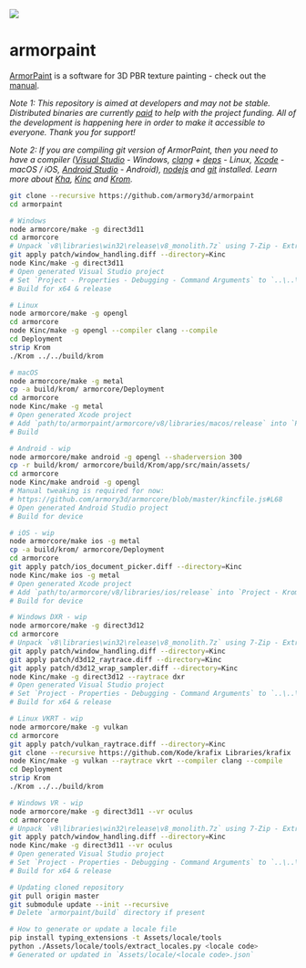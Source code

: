 ![](https://armorpaint.org/img/git.jpg)

armorpaint
==============

[ArmorPaint](https://armorpaint.org) is a software for 3D PBR texture painting - check out the [manual](https://armorpaint.org/manual).

*Note 1: This repository is aimed at developers and may not be stable. Distributed binaries are currently [paid](https://armorpaint.org/download) to help with the project funding. All of the development is happening here in order to make it accessible to everyone. Thank you for support!*

*Note 2: If you are compiling git version of ArmorPaint, then you need to have a compiler ([Visual Studio](https://visualstudio.microsoft.com/downloads/) - Windows, [clang](https://clang.llvm.org/get_started.html) + [deps](https://github.com/Kode/Kha/wiki/Linux) - Linux, [Xcode](https://developer.apple.com/xcode/resources/) - macOS / iOS, [Android Studio](https://developer.android.com/studio) - Android), [nodejs](https://nodejs.org/en/download/) and [git](https://git-scm.com/downloads) installed. Learn more about [Kha](https://github.com/Kode/Kha/wiki), [Kinc](https://github.com/Kode/Kinc/wiki) and [Krom](https://github.com/Kode/Krom/blob/master/readme.md).*
```bash
git clone --recursive https://github.com/armory3d/armorpaint
cd armorpaint
```
```bash
# Windows
node armorcore/make -g direct3d11
cd armorcore
# Unpack `v8\libraries\win32\release\v8_monolith.7z` using 7-Zip - Extract Here (exceeds 100MB)
git apply patch/window_handling.diff --directory=Kinc
node Kinc/make -g direct3d11
# Open generated Visual Studio project
# Set `Project - Properties - Debugging - Command Arguments` to `..\..\build\krom`
# Build for x64 & release
```
```bash
# Linux
node armorcore/make -g opengl
cd armorcore
node Kinc/make -g opengl --compiler clang --compile
cd Deployment
strip Krom
./Krom ../../build/krom
```
```bash
# macOS
node armorcore/make -g metal
cp -a build/krom/ armorcore/Deployment
cd armorcore
node Kinc/make -g metal
# Open generated Xcode project
# Add `path/to/armorpaint/armorcore/v8/libraries/macos/release` into `Project - Krom - Build Settings - Search Paths - Library Search Paths`
# Build
```
```bash
# Android - wip
node armorcore/make android -g opengl --shaderversion 300
cp -r build/krom/ armorcore/build/Krom/app/src/main/assets/
cd armorcore
node Kinc/make android -g opengl
# Manual tweaking is required for now:
# https://github.com/armory3d/armorcore/blob/master/kincfile.js#L68
# Open generated Android Studio project
# Build for device
```
```bash
# iOS - wip
node armorcore/make ios -g metal
cp -a build/krom/ armorcore/Deployment
cd armorcore
git apply patch/ios_document_picker.diff --directory=Kinc
node Kinc/make ios -g metal
# Open generated Xcode project
# Add `path/to/armorcore/v8/libraries/ios/release` into `Project - Krom - Build Settings - Search Paths - Library Search Paths`
# Build for device
```
```bash
# Windows DXR - wip
node armorcore/make -g direct3d12
cd armorcore
# Unpack `v8\libraries\win32\release\v8_monolith.7z` using 7-Zip - Extract Here (exceeds 100MB)
git apply patch/window_handling.diff --directory=Kinc
git apply patch/d3d12_raytrace.diff --directory=Kinc
git apply patch/d3d12_wrap_sampler.diff --directory=Kinc
node Kinc/make -g direct3d12 --raytrace dxr
# Open generated Visual Studio project
# Set `Project - Properties - Debugging - Command Arguments` to `..\..\build\krom`
# Build for x64 & release
```
```bash
# Linux VKRT - wip
node armorcore/make -g vulkan
cd armorcore
git apply patch/vulkan_raytrace.diff --directory=Kinc
git clone --recursive https://github.com/Kode/krafix Libraries/krafix
node Kinc/make -g vulkan --raytrace vkrt --compiler clang --compile
cd Deployment
strip Krom
./Krom ../../build/krom
```
```bash
# Windows VR - wip
node armorcore/make -g direct3d11 --vr oculus
cd armorcore
# Unpack `v8\libraries\win32\release\v8_monolith.7z` using 7-Zip - Extract Here (exceeds 100MB)
git apply patch/window_handling.diff --directory=Kinc
node Kinc/make -g direct3d11 --vr oculus
# Open generated Visual Studio project
# Set `Project - Properties - Debugging - Command Arguments` to `..\..\build\krom`
# Build for x64 & release
```
```bash
# Updating cloned repository
git pull origin master
git submodule update --init --recursive
# Delete `armorpaint/build` directory if present
```
```bash
# How to generate or update a locale file
pip install typing_extensions -t Assets/locale/tools
python ./Assets/locale/tools/extract_locales.py <locale code>
# Generated or updated in `Assets/locale/<locale code>.json`
```
